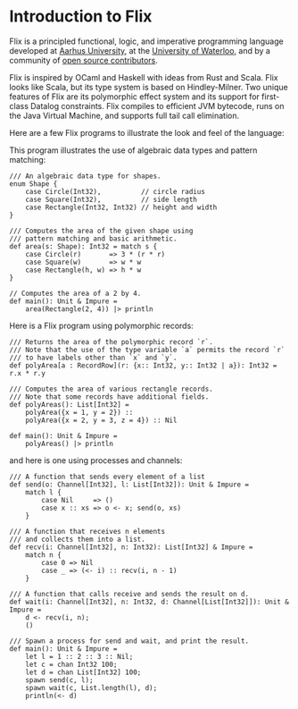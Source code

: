 # Introduction to Flix

Flix is a principled functional, logic, and
imperative programming language developed at
[Aarhus University](https://cs.au.dk/), at the
[University of Waterloo](https://uwaterloo.ca/), and
by a community of
[open source contributors](https://github.com/flix/flix).

Flix is inspired by OCaml and Haskell with ideas from
Rust and Scala.
Flix looks like Scala, but its type system is based
on Hindley-Milner.
Two unique features of Flix are its polymorphic
effect system and its support for first-class Datalog
constraints.
Flix compiles to efficient JVM bytecode, runs on the
Java Virtual Machine, and supports full tail call
elimination.

Here are a few Flix programs to illustrate the look
and feel of the language:

This program illustrates the use of algebraic data
types and pattern matching:

```flix
/// An algebraic data type for shapes.
enum Shape {
    case Circle(Int32),          // circle radius
    case Square(Int32),          // side length
    case Rectangle(Int32, Int32) // height and width
}

/// Computes the area of the given shape using
/// pattern matching and basic arithmetic.
def area(s: Shape): Int32 = match s {
    case Circle(r)       => 3 * (r * r)
    case Square(w)       => w * w
    case Rectangle(h, w) => h * w
}

// Computes the area of a 2 by 4.
def main(): Unit & Impure =
    area(Rectangle(2, 4)) |> println
```

Here is a Flix program using polymorphic records:

```flix
/// Returns the area of the polymorphic record `r`.
/// Note that the use of the type variable `a` permits the record `r`
/// to have labels other than `x` and `y`.
def polyArea[a : RecordRow](r: {x:: Int32, y:: Int32 | a}): Int32 = r.x * r.y

/// Computes the area of various rectangle records.
/// Note that some records have additional fields.
def polyAreas(): List[Int32] =
    polyArea({x = 1, y = 2}) ::
    polyArea({x = 2, y = 3, z = 4}) :: Nil

def main(): Unit & Impure =
    polyAreas() |> println
```

and here is one using processes and channels:

```flix
/// A function that sends every element of a list
def send(o: Channel[Int32], l: List[Int32]): Unit & Impure =
    match l {
        case Nil     => ()
        case x :: xs => o <- x; send(o, xs)
    }

/// A function that receives n elements
/// and collects them into a list.
def recv(i: Channel[Int32], n: Int32): List[Int32] & Impure =
    match n {
        case 0 => Nil
        case _ => (<- i) :: recv(i, n - 1)
    }

/// A function that calls receive and sends the result on d.
def wait(i: Channel[Int32], n: Int32, d: Channel[List[Int32]]): Unit & Impure =
    d <- recv(i, n);
    ()

/// Spawn a process for send and wait, and print the result.
def main(): Unit & Impure =
    let l = 1 :: 2 :: 3 :: Nil;
    let c = chan Int32 100;
    let d = chan List[Int32] 100;
    spawn send(c, l);
    spawn wait(c, List.length(l), d);
    println(<- d)
```
